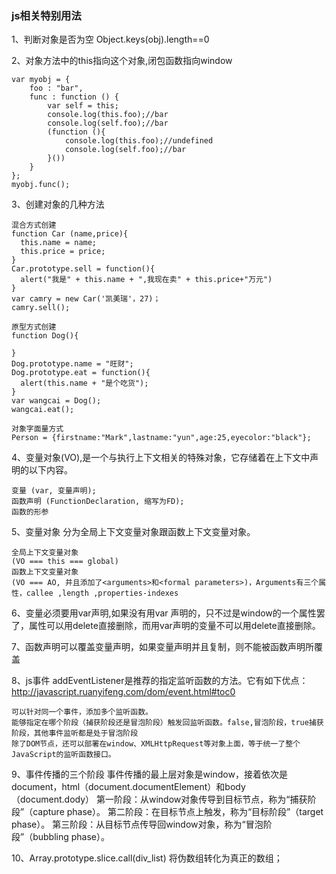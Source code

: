 ### js相关特别用法

  1、判断对象是否为空 Object.keys(obj).length==0
  
  2、对象方法中的this指向这个对象,闭包函数指向window

    var myobj = {
    	foo : "bar",
    	func : function () {
    		var self = this;
    		console.log(this.foo);//bar
    		console.log(self.foo);//bar
    		(function (){
    			console.log(this.foo);//undefined
    			console.log(self.foo);//bar
    		}())
    	}
    };
    myobj.func();
    
  3、创建对象的几种方法
  
    混合方式创建
    function Car (name,price){
      this.name = name;
      this.price = price;
    }
    Car.prototype.sell = function(){
      alert("我是" + this.name + ",我现在卖" + this.price+"万元")
    } 
    var camry = new Car('凯美瑞'，27)；
    camry.sell();
    
    原型方式创建
    function Dog(){
      
    }
    Dog.prototype.name = "旺财";
    Dog.prototype.eat = function(){
      alert(this.name + "是个吃货");
    }
    var wangcai = Dog();
    wangcai.eat();
    
    对象字面量方式
    Person = {firstname:"Mark",lastname:"yun",age:25,eyecolor:"black"};
    
  4、变量对象(VO),是一个与执行上下文相关的特殊对象，它存储着在上下文中声明的以下内容。
    
    变量 (var, 变量声明);
    函数声明 (FunctionDeclaration, 缩写为FD);
    函数的形参
    
  5、变量对象 分为全局上下文变量对象跟函数上下文变量对象。
  
    全局上下文变量对象 
    (VO === this === global)
    函数上下文变量对象 
    (VO === AO, 并且添加了<arguments>和<formal parameters>)，Arguments有三个属性，callee ,length ,properties-indexes
    
  6、变量必须要用var声明,如果没有用var 声明的，只不过是window的一个属性罢了，属性可以用delete直接删除，而用var声明的变量不可以用delete直接删除。

  7、函数声明可以覆盖变量声明，如果变量声明并且复制，则不能被函数声明所覆盖
  
  8、js事件 addEventListener是推荐的指定监听函数的方法。它有如下优点：http://javascript.ruanyifeng.com/dom/event.html#toc0
  
    可以针对同一个事件，添加多个监听函数。
    能够指定在哪个阶段（捕获阶段还是冒泡阶段）触发回监听函数。false,冒泡阶段，true捕获阶段，其他事件监听都是处于冒泡阶段
    除了DOM节点，还可以部署在window、XMLHttpRequest等对象上面，等于统一了整个JavaScript的监听函数接口。
    
  9、事件传播的三个阶段 事件传播的最上层对象是window，接着依次是document，html（document.documentElement）和body（document.dody）
    第一阶段：从window对象传导到目标节点，称为“捕获阶段”（capture phase）。
    第二阶段：在目标节点上触发，称为“目标阶段”（target phase）。
    第三阶段：从目标节点传导回window对象，称为“冒泡阶段”（bubbling phase）。
    
  10、Array.prototype.slice.call(div_list) 将伪数组转化为真正的数组；
    
  
  
    

  

